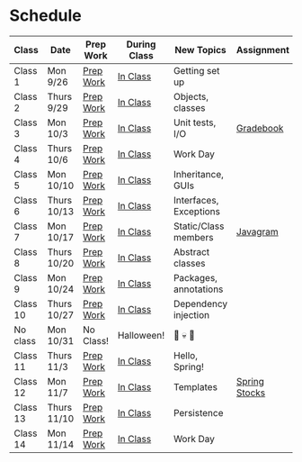 # Schedule

Class | Date | Prep Work | During Class | New Topics | Assignment | Assignment Due
|-----|------|-----------|--------------|------------|------------|---------------|
Class 1 | Mon 9/26 | [Prep Work](./class1-prep) | [In Class](./class1) | Getting set up | | |
Class 2 | Thurs 9/29 | [Prep Work](./class2-prep) | [In Class](./class2) | Objects, classes | | |
Class 3 | Mon 10/3 | [Prep Work](./class3-prep) | [In Class](./class3) | Unit tests, I/O | [Gradebook][gradebook] | |
Class 4 | Thurs 10/6 | [Prep Work](./class4-prep) | [In Class](./class4) | Work Day | | |
Class 5 | Mon 10/10 | [Prep Work](./class5-prep) | [In Class](./class5) | Inheritance, GUIs | | [Gradebook][gradebook] |
Class 6 | Thurs 10/13 | [Prep Work](./class6-prep) | [In Class](./class6) | Interfaces, Exceptions | | |
Class 7 | Mon 10/17 | [Prep Work](./class7-prep) | [In Class](./class7) | Static/Class members | [Javagram][javagram] | |
Class 8 | Thurs 10/20 | [Prep Work](./class8-prep) | [In Class](./class8) | Abstract classes | | |
Class 9 | Mon 10/24 | [Prep Work](./class9-prep) | [In Class](./class9) | Packages, annotations| | |
Class 10 | Thurs 10/27 | [Prep Work](./class10-prep) | [In Class](./class10) | Dependency injection | | [Javagram][javagram] |
No class | Mon 10/31 | No Class! | Halloween! | 🍬 💀 👻 | | |
Class 11 | Thurs 11/3 | [Prep Work](./class11-prep) | [In Class](./class11) | Hello, Spring!| | |
Class 12 | Mon 11/7 | [Prep Work](./class12-prep) | [In Class](./class12) | Templates | [Spring Stocks][spring-stocks] | |
Class 13 | Thurs 11/10 | [Prep Work](./class13-prep) | [In Class](./class13) | Persistence | | |
Class 14 | Mon 11/14 | [Prep Work](./class14-prep) | [In Class](./class14) | Work Day | | [Spring Stocks][spring-stocks] |

[gradebook]: ../materials/assignments/gradebook
[javagram]: ../materials/assignments/javagram
[spring-stocks]: ../materials/assignments/spring-stocks
